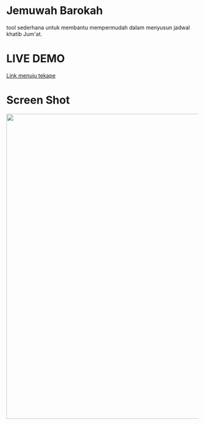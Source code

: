 # Jemuwah Barokah
tool sederhana untuk membantu mempermudah dalam menyusun jadwal khatib Jum'at.
# LIVE DEMO   
[Link menuju tekape](https://hangga.github.io/jumat/)
# Screen Shot
<img width="800px;" src="https://raw.githubusercontent.com/hangga/jumat/master/Screen%20Shot%202021-03-21%20at%2006.44.05.png"/>

